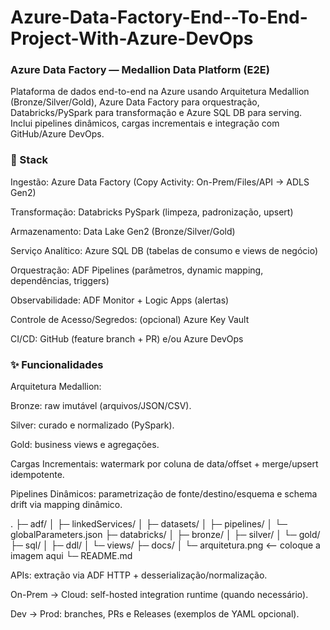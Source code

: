 # Azure-Data-Factory-End--To-End-Project-With-Azure-DevOps

### Azure Data Factory — Medallion Data Platform (E2E)

Plataforma de dados end-to-end na Azure usando Arquitetura Medallion (Bronze/Silver/Gold), Azure Data Factory para orquestração, Databricks/PySpark para transformação e Azure SQL DB para serving. Inclui pipelines dinâmicos, cargas incrementais e integração com GitHub/Azure DevOps.

### 🧱 Stack

Ingestão: Azure Data Factory (Copy Activity: On-Prem/Files/API → ADLS Gen2)

Transformação: Databricks PySpark (limpeza, padronização, upsert)

Armazenamento: Data Lake Gen2 (Bronze/Silver/Gold)

Serviço Analítico: Azure SQL DB (tabelas de consumo e views de negócio)

Orquestração: ADF Pipelines (parâmetros, dynamic mapping, dependências, triggers)

Observabilidade: ADF Monitor + Logic Apps (alertas)

Controle de Acesso/Segredos: (opcional) Azure Key Vault

CI/CD: GitHub (feature branch + PR) e/ou Azure DevOps

### ✨ Funcionalidades

Arquitetura Medallion:

Bronze: raw imutável (arquivos/JSON/CSV).

Silver: curado e normalizado (PySpark).

Gold: business views e agregações.

Cargas Incrementais: watermark por coluna de data/offset + merge/upsert idempotente.

Pipelines Dinâmicos: parametrização de fonte/destino/esquema e schema drift via mapping dinâmico.


.
├─ adf/
│  ├─ linkedServices/
│  ├─ datasets/
│  ├─ pipelines/
│  └─ globalParameters.json
├─ databricks/
│  ├─ bronze/
│  ├─ silver/
│  └─ gold/
├─ sql/
│  ├─ ddl/
│  └─ views/
├─ docs/
│  └─ arquitetura.png   <-- coloque a imagem aqui
└─ README.md


APIs: extração via ADF HTTP + desserialização/normalização.

On-Prem → Cloud: self-hosted integration runtime (quando necessário).

Dev → Prod: branches, PRs e Releases (exemplos de YAML opcional).

